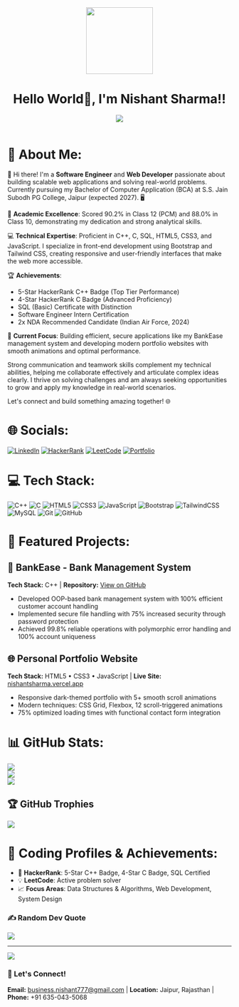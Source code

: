 <div align="center" autoplay>
  <img src="https://media.giphy.com/media/qgQUggAC3Pfv687qPC/giphy.gif" width="150">
</div>
<h1 align="center">Hello World👋, I'm Nishant Sharma!!</h1>
<div align="center">
  <img src="https://readme-typing-svg.herokuapp.com/?font=Righteous&size=35&center=true&vCenter=true&width=500&height=70&duration=4000&lines=Software+Engineer;Web+Developer;Problem+Solver;C%2B%2B+Expert;Frontend+Developer" />
</div>
<br>

# 💫 About Me:
👋 Hi there! I'm a **Software Engineer** and **Web Developer** passionate about building scalable web applications and solving real-world problems. Currently pursuing my Bachelor of Computer Application (BCA) at S.S. Jain Subodh PG College, Jaipur (expected 2027). 🖥️

🎯 **Academic Excellence**: Scored 90.2% in Class 12 (PCM) and 88.0% in Class 10, demonstrating my dedication and strong analytical skills.

💻 **Technical Expertise**: Proficient in C++, C, SQL, HTML5, CSS3, and JavaScript. I specialize in front-end development using Bootstrap and Tailwind CSS, creating responsive and user-friendly interfaces that make the web more accessible.

🏆 **Achievements**: 
- 5-Star HackerRank C++ Badge (Top Tier Performance)
- 4-Star HackerRank C Badge (Advanced Proficiency) 
- SQL (Basic) Certificate with Distinction
- Software Engineer Intern Certification
- 2x NDA Recommended Candidate (Indian Air Force, 2024)

🚀 **Current Focus**: Building efficient, secure applications like my BankEase management system and developing modern portfolio websites with smooth animations and optimal performance.

Strong communication and teamwork skills complement my technical abilities, helping me collaborate effectively and articulate complex ideas clearly. I thrive on solving challenges and am always seeking opportunities to grow and apply my knowledge in real-world scenarios.

Let's connect and build something amazing together! 🌐

# 🌐 Socials:
[![LinkedIn](https://img.shields.io/badge/LinkedIn-%230077B5.svg?logo=linkedin&logoColor=white)](https://linkedin.com/in/nishant4712) 
[![HackerRank](https://img.shields.io/badge/-Hackerrank-2EC866?style=flat&logo=HackerRank&logoColor=white)](https://hackerrank.com/business_nishan1) 
[![LeetCode](https://img.shields.io/badge/LeetCode-000000?style=flat&logo=LeetCode&logoColor=#d16c06)](https://leetcode.com/u/nishant4712/) 
[![Portfolio](https://img.shields.io/badge/Portfolio-%23000000.svg?style=flat&logo=firefox&logoColor=#FF7139)](https://nishantsharma.vercel.app)

# 💻 Tech Stack:
![C++](https://img.shields.io/badge/c++-%2300599C.svg?style=flat&logo=c%2B%2B&logoColor=white) 
![C](https://img.shields.io/badge/c-%2300599C.svg?style=flat&logo=c&logoColor=white) 
![HTML5](https://img.shields.io/badge/html5-%23E34F26.svg?style=flat&logo=html5&logoColor=white) 
![CSS3](https://img.shields.io/badge/css3-%231572B6.svg?style=flat&logo=css3&logoColor=white) 
![JavaScript](https://img.shields.io/badge/javascript-%23323330.svg?style=flat&logo=javascript&logoColor=%23F7DF1E) 
![Bootstrap](https://img.shields.io/badge/bootstrap-%238511FA.svg?style=flat&logo=bootstrap&logoColor=white) 
![TailwindCSS](https://img.shields.io/badge/tailwindcss-%2338B2AC.svg?style=flat&logo=tailwind-css&logoColor=white) 
![MySQL](https://img.shields.io/badge/mysql-4479A1.svg?style=flat&logo=mysql&logoColor=white) 
![Git](https://img.shields.io/badge/git-%23F05033.svg?style=flat&logo=git&logoColor=white) 
![GitHub](https://img.shields.io/badge/github-%23121011.svg?style=flat&logo=github&logoColor=white)

# 🚀 Featured Projects:

## 🏦 BankEase - Bank Management System
**Tech Stack:** C++ | **Repository:** [View on GitHub](https://github.com/nishant-444/BankEase)
- Developed OOP-based bank management system with 100% efficient customer account handling
- Implemented secure file handling with 75% increased security through password protection
- Achieved 99.8% reliable operations with polymorphic error handling and 100% account uniqueness

## 🌐 Personal Portfolio Website  
**Tech Stack:** HTML5 • CSS3 • JavaScript | **Live Site:** [nishantsharma.vercel.app](https://nishantsharma.vercel.app)
- Responsive dark-themed portfolio with 5+ smooth scroll animations
- Modern techniques: CSS Grid, Flexbox, 12 scroll-triggered animations
- 75% optimized loading times with functional contact form integration

# 📊 GitHub Stats:
![](https://github-readme-stats.vercel.app/api?username=nishant-444&theme=gruvbox&hide_border=false&include_all_commits=true&count_private=true)<br/>
![](https://github-readme-streak-stats.herokuapp.com/?user=nishant-444&theme=gruvbox&hide_border=false)<br/>
![](https://github-readme-stats.vercel.app/api/top-langs/?username=nishant-444&theme=gruvbox&hide_border=false&include_all_commits=true&count_private=true&layout=compact)

## 🏆 GitHub Trophies
![](https://github-profile-trophy.vercel.app/?username=nishant-444&theme=gruvbox&no-frame=true&no-bg=false&margin-w=4)

# 🎯 Coding Profiles & Achievements:
- 🌟 **HackerRank**: 5-Star C++ Badge, 4-Star C Badge, SQL Certified
- 💡 **LeetCode**: Active problem solver
- 📈 **Focus Areas**: Data Structures & Algorithms, Web Development, System Design

### ✍️ Random Dev Quote
![](https://quotes-github-readme.vercel.app/api?type=horizontal&theme=gruvbox)

---
[![](https://visitcount.itsvg.in/api?id=nishant-444&icon=5&color=12)](https://visitcount.itsvg.in)

### 📧 Let's Connect!
**Email:** business.nishant777@gmail.com | **Location:** Jaipur, Rajasthan | **Phone:** +91 635-043-5068

